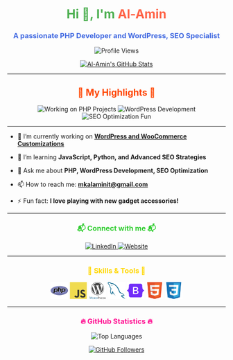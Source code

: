 <h1 align="center" style="color:#4CAF50;">Hi 👋, I'm <span style="color:#FF6347;">Al-Amin</span></h1>
<h3 align="center" style="color:#4169E1;">A passionate PHP Developer and WordPress, SEO Specialist</h3>

<p align="center">
  <img src="https://komarev.com/ghpvc/?username=mkalaminit&label=Profile%20views&color=FF6347&style=flat" alt="Profile Views" />
</p>

<p align="center">
  <a href="https://github.com/mkalaminit?tab=repositories">
    <img src="https://github-readme-stats.vercel.app/api?username=mkalaminit&show_icons=true&theme=tokyonight&count_private=true" alt="Al-Amin's GitHub Stats" />
  </a>
</p>

---

<!-- Simulating a Slider with GIFs or Dynamic Images -->
<h2 align="center" style="color:#FF4500;">🌟 My Highlights 🌟</h2>

<p align="center">
  <img src="https://media.giphy.com/media/JIX9t2j0ZTN9S/giphy.gif" alt="Working on PHP Projects" width="300" height="200" />
  <img src="https://media.giphy.com/media/QpVUMRUJGokfqXyfa1/giphy.gif" alt="WordPress Development" width="300" height="200" />
  <img src="https://media.giphy.com/media/kH6CqYiquZawmU1HI6/giphy.gif" alt="SEO Optimization Fun" width="300" height="200" />
</p>

---

- 🔭 I’m currently working on **[WordPress and WooCommerce Customizations](https://alamin.tech/projects/indowedding/)**

- 🌱 I’m learning **JavaScript, Python, and Advanced SEO Strategies**

- 💬 Ask me about **PHP, WordPress Development, SEO Optimization**

- 📫 How to reach me: **mkalaminit@gmail.com**

- ⚡ Fun fact: **I love playing with new gadget accessories!**

---

<h3 align="center" style="color:#32CD32;">📬 Connect with me 📬</h3>
<p align="center">
  <a href="https://linkedin.com/in/al-amin-linkedin" target="_blank">
    <img src="https://img.shields.io/badge/LinkedIn-0A66C2?style=for-the-badge&logo=linkedin&logoColor=white" alt="LinkedIn" />
  </a>
  <a href="https://alamin.tech/" target="_blank">
    <img src="https://img.shields.io/badge/Website-0A0A0A?style=for-the-badge&logo=wordpress&logoColor=white" alt="Website" />
  </a>
</p>

---

<h3 align="center" style="color:#FFD700;">🚀 Skills & Tools 🚀</h3>
<p align="center">
  <img src="https://raw.githubusercontent.com/devicons/devicon/master/icons/php/php-original.svg" alt="PHP" width="40" height="40" />
  <img src="https://raw.githubusercontent.com/devicons/devicon/master/icons/javascript/javascript-original.svg" alt="JavaScript" width="40" height="40" />
  <img src="https://raw.githubusercontent.com/devicons/devicon/master/icons/wordpress/wordpress-original.svg" alt="WordPress" width="40" height="40" />
  <img src="https://raw.githubusercontent.com/devicons/devicon/master/icons/mysql/mysql-original.svg" alt="MySQL" width="40" height="40" />
  <img src="https://raw.githubusercontent.com/devicons/devicon/master/icons/bootstrap/bootstrap-plain.svg" alt="Bootstrap" width="40" height="40" />
  <img src="https://raw.githubusercontent.com/devicons/devicon/master/icons/html5/html5-original.svg" alt="HTML5" width="40" height="40" />
  <img src="https://raw.githubusercontent.com/devicons/devicon/master/icons/css3/css3-original.svg" alt="CSS3" width="40" height="40" />
</p>

---

<h3 align="center" style="color:#FF1493;">🔥 GitHub Statistics 🔥</h3>
<p align="center">
  <img src="https://github-readme-stats.vercel.app/api/top-langs/?username=mkalaminit&layout=compact&theme=radical" alt="Top Languages" />
</p>

<p align="center">
  <a href="https://github.com/mkalaminit?tab=followers">
    <img src="https://img.shields.io/github/followers/mkalaminit?label=Follow&style=social" alt="GitHub Followers" />
  </a>
</p>
